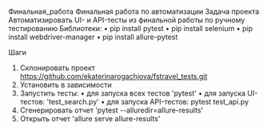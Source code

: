 Финальная_работа
Финальная работа по автоматизации
Задача проекта
Автоматизировать UI- и API-тесты из финальной работы по ручному тестированию
Библиотеки: 
•	pip install pytest
•	pip install selenium
•	pip install webdriver-manager
•	pip install allure-pytest

Шаги
1.	Склонировать проект https://github.com/ekaterinarogachjova/fstravel_tests.git
2.	Установить в зависимости
3.	Запустить тесты:
•	для запуска всех тестов 'pytest'
•	для запуска UI-тестов: 'test_search.py'
•	для запуска API-тестов: pytest test_api.py
4.	Сгенерировать отчет 'pytest --alluredir=allure-results'
5.	Открыть отчет  'allure serve allure-results'
